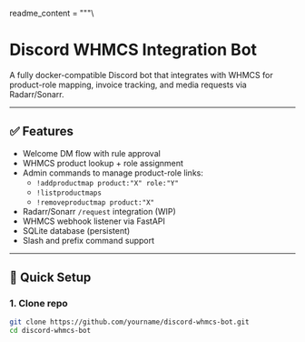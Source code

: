 readme_content = """\
# Discord WHMCS Integration Bot

A fully docker-compatible Discord bot that integrates with WHMCS for product-role mapping, invoice tracking, and media requests via Radarr/Sonarr.

---

## ✅ Features

- Welcome DM flow with rule approval
- WHMCS product lookup + role assignment
- Admin commands to manage product-role links:
  - `!addproductmap product:"X" role:"Y"`
  - `!listproductmaps`
  - `!removeproductmap product:"X"`
- Radarr/Sonarr `/request` integration (WIP)
- WHMCS webhook listener via FastAPI
- SQLite database (persistent)
- Slash and prefix command support

---

## 🚀 Quick Setup

### 1. Clone repo

```bash
git clone https://github.com/yourname/discord-whmcs-bot.git
cd discord-whmcs-bot
